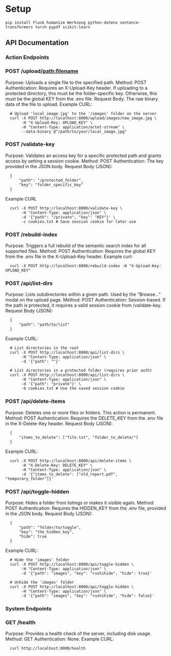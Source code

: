 # Setup
```pip install Flask humanize Werkzeug python-dotenv sentence-transformers torch pypdf scikit-learn```

## API Documentation

### Action Endpoints

### POST /upload/<path:filename>
Purpose: Uploads a single file to the specified path.
Method: POST
Authentication: Requires an X-Upload-Key header.
If uploading to a protected directory, this must be the folder-specific key.
Otherwise, this must be the global KEY from the .env file.
Request Body: The raw binary data of the file to upload.
Example CURL:
```
  # Upload 'local_image.jpg' to the '/images' folder on the server
  curl -X POST http://localhost:8000/upload/images/new_image.jpg \
       -H "X-Upload-Key: UPLOAD_KEY" \
       -H "Content-Type: application/octet-stream" \
       --data-binary @"/path/to/your/local_image.jpg"
```

### POST /validate-key
Purpose: Validates an access key for a specific protected path and grants access by setting a session cookie.
Method: POST
Authentication: The key provided in the JSON body.
Request Body (JSON):
```
  {
      "path": "/protected_folder",
      "key": "folder_specific_key"
  }
```
Example CURL
```
  curl -X POST http://localhost:8000/validate-key \
       -H "Content-Type: application/json" \
       -d '{"path": "/private", "key": "KEY"}' \
       -c cookies.txt # Save session cookie for later use
```

### POST /rebuild-index
Purpose: Triggers a full rebuild of the semantic search index for all supported files.
Method: POST
Authentication: Requires the global KEY from the .env file in the X-Upload-Key header.
Example curl:
```
  curl -X POST http://localhost:8000/rebuild-index -H "X-Upload-Key: UPLOAD_KEY"
```

### POST /api/list-dirs
Purpose: Lists subdirectories within a given path. Used by the "Browse..." modal on the upload page.
Method: POST
Authentication: Session-based. If the path is protected, it requires a valid session cookie from /validate-key.
Request Body (JSON):
```
  {
      "path": "path/to/list"
  }
```
Example CURL:
```
  # List directories in the root
  curl -X POST http://localhost:8000/api/list-dirs \
       -H "Content-Type: application/json" \
       -d '{"path": ""}'

  # List directories in a protected folder (requires prior auth)
  curl -X POST http://localhost:8000/api/list-dirs \
       -H "Content-Type: application/json" \
       -d '{"path": "private"}' \
       -b cookies.txt # Use the saved session cookie
```

### POST /api/delete-items
Purpose: Deletes one or more files or folders. This action is permanent.
Method: POST
Authentication: Requires the DELETE_KEY from the .env file in the X-Delete-Key header.
Request Body (JSON):
```
  {
      "items_to_delete": ["file.txt", "folder_to_delete/"]
  }
```
Example CURL:
```
  curl -X POST http://localhost:8000/api/delete-items \
       -H "X-Delete-Key: DELETE_KEY" \
       -H "Content-Type: application/json" \
       -d '{"items_to_delete": ["old_report.pdf", "temporary_folder"]}'
```

### POST /api/toggle-hidden
Purpose: Hides a folder from listings or makes it visible again.
Method: POST
Authentication: Requires the HIDDEN_KEY from the .env file, provided in the JSON body.
Request Body (JSON):
```
  {
      "path": "folder/to/toggle",
      "key": "the_hidden_key",
      "hide": true
  }
```
Example CURL:
```
  # Hide the 'images' folder
  curl -X POST http://localhost:8000/api/toggle-hidden \
       -H "Content-Type: application/json" \
       -d '{"path": "images", "key": "rushihide", "hide": true}'

  # Unhide the 'images' folder
  curl -X POST http://localhost:8000/api/toggle-hidden \
       -H "Content-Type: application/json" \
       -d '{"path": "images", "key": "rushihide", "hide": false}'
```

### System Endpoints

### GET /health
Purpose: Provides a health check of the server, including disk usage.
Method: GET
Authentication: None.
Example CURL:
```
  curl http://localhost:8000/health
```

